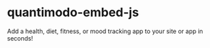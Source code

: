 # quantimodo-embed-js
Add a health, diet, fitness, or mood tracking app to your site or app in seconds!
